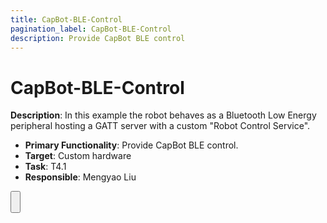 ```yaml
---
title: CapBot-BLE-Control
pagination_label: CapBot-BLE-Control
description: Provide CapBot BLE control
---
```


# CapBot-BLE-Control

**Description**: In this example the robot behaves as a Bluetooth Low Energy peripheral hosting a GATT server with a custom "Robot Control Service".

* **Primary Functionality**: Provide CapBot BLE control.
* **Target**: Custom hardware
* **Task**: T4.1
* **Responsible**: Mengyao Liu

<Button label="🔗 KULeuven-CapBot/example-ble-control repository" link="https://github.com/KULeuven-CapBot/example-ble-control" block /><br />
